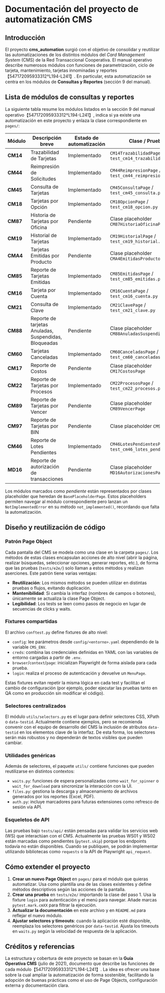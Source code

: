 # Documentación del proyecto de automatización CMS

## Introducción

El proyecto **cms_automation** surgió con el objetivo de consolidar y
reutilizar las automatizaciones de los distintos módulos del *Card Management
System* (CMS) de la Red Transaccional Cooperativa. El manual operativo
describe numerosos módulos con funciones de parametrización, ciclo de
tarjeta, mantenimiento, tarjetas innominadas y reportes【547172095933312†L194-L241】.
En particular, esta automatización se centra en los módulos de **Consultas
y Reportes** (sección 9 del manual).

## Lista de módulos de consultas y reportes

La siguiente tabla resume los módulos listados en la sección 9 del manual
operativo【547172095933312†L194-L241】, indica si ya existe una automatización
en este proyecto y enlaza la clase correspondiente en `pages/`:

| Módulo | Descripción breve | Estado de automatización | Clase / Prueba |
|-------|--------------------|---------------------------|---------------|
| **CM14** | Trazabilidad de Tarjetas | Implementado | `CM14TrazabilidadPage` / `test_cm14_trazabilidad.py` |
| **CM44** | Reimpresión de Solicitudes | Implementado | `CM44ReimpresionPage` / `test_cm44_reimpresion.py` |
| **CM45** | Consulta de Tarjetas | Implementado | `CM45ConsultaPage` / `test_cm45_consulta.py` |
| **CM18** | Tarjetas por Opción | Implementado | `CM18OpcionPage` / `test_cm18_opcion.py` |
| **CM87** | Historia de Tarjetas por Oficina | Pendiente | Clase placeholder `CM87HistoriaOficinaPage` |
| **CM19** | Historial de Tarjetas | Implementado | `CM19HistorialPage` / `test_cm19_historial.py` |
| **CMA4** | Tarjetas Emitidas por Producto | Pendiente | Clase placeholder `CMA4EmitidasProductoPage` |
| **CM85** | Reporte de Tarjetas Emitidas | Implementado | `CM85EmitidasPage` / `test_cm85_emitidas.py` |
| **CM16** | Tarjeta por Cuenta | Implementado | `CM16CuentaPage` / `test_cm16_cuenta.py` |
| **CM21** | Consulta de Clave | Implementado | `CM21ClavePage` / `test_cm21_clave.py` |
| **CM88** | Reporte de tarjetas Anuladas, Suspendidas, Bloqueadas | Pendiente | Clase placeholder `CM88AnuladasSuspendidasPage` |
| **CM60** | Tarjetas Canceladas | Implementado | `CM60CanceladasPage` / `test_cm60_canceladas.py` |
| **CM17** | Reporte de Costos | Pendiente | Clase placeholder `CM17CostosPage` |
| **CM22** | Reporte de Tarjetas por Procesos | Implementado | `CM22ProcesosPage` / `test_cm22_procesos.py` |
| **CM89** | Reporte de Tarjetas por Vencer | Pendiente | Clase placeholder `CM89VencerPage` |
| **CM97** | Reporte de Tarjetas por BIN | Pendiente | Clase placeholder `CM97BinPage` |
| **CM46** | Reporte de Lotes Pendientes | Implementado | `CM46LotesPendientesPage` / `test_cm46_lotes_pendientes.py` |
| **MD16** | Reporte de autorización de transacciones | Pendiente | Clase placeholder `MD16AutorizacionesPage` |

Los módulos marcados como *pendiente* están representados por clases
placeholder que heredan de `BasePlaceholderPage`. Estos placeholders
permiten navegar al módulo correspondiente pero lanzan un
`NotImplementedError` en su método `not_implemented()`, recordando que
falta la automatización.

## Diseño y reutilización de código

### Patrón Page Object

Cada pantalla del CMS se modela como una clase en la carpeta `pages/`. Los
métodos de estas clases encapsulan acciones de alto nivel (abrir la página,
realizar búsquedas, seleccionar opciones, generar reportes, etc.), de forma
que las pruebas (`tests/e2e/`) solo llaman a estos métodos y realizan
aserciones. Este patrón tiene varias ventajas:

* **Reutilización**: Los mismos métodos se pueden utilizar en distintas
  pruebas o flujos, evitando duplicación.
* **Mantenibilidad**: Si cambia la interfaz (nombres de campos o botones),
  únicamente se actualiza la clase Page Object.
* **Legibilidad**: Los tests se leen como pasos de negocio en lugar de
  secuencias de clicks y waits.

### Fixtures compartidas

El archivo `conftest.py` define fixtures de alto nivel:

* `config`: lee parámetros desde `config/<entorno>.yaml` dependiendo de la
  variable `CMS_ENV`.
* `creds`: combina las credenciales definidas en YAML con las variables de
  entorno cargadas a partir de `.env`.
* `browser`/`context`/`page`: inicializan Playwright de forma aislada para
  cada prueba.
* `login`: realiza el proceso de autenticación y devuelve un `MenuPage`.

Estas fixtures evitan repetir la misma lógica en cada test y facilitan el
cambio de configuración (por ejemplo, poder ejecutar las pruebas tanto en
QA como en producción sin modificar el código).

### Selectores centralizados

El módulo `utils/selectors.py` es el lugar para definir selectores CSS,
XPath o `data-testid`. Actualmente contiene ejemplos, pero se recomienda
convenir con el equipo de desarrollo del CMS la inclusión de atributos
`data-testid` en los elementos clave de la interfaz. De esta forma, los
selectores serán más robustos y no dependerán de textos visibles que
pueden cambiar.

### Utilidades genéricas

Además de selectores, el paquete `utils/` contiene funciones que pueden
reutilizarse en distintos contextos:

* `waits.py`: funciones de espera personalizadas como `wait_for_spinner` o
  `wait_for_download` para sincronizar la interacción con la UI.
* `files.py`: gestiona la descarga y almacenamiento de archivos
  generados por los reportes (Excel, PDF).
* `auth.py`: incluye marcadores para futuras extensiones como refresco de
  sesión vía API.

### Esqueletos de API

Las pruebas bajo `tests/api/` están pensadas para validar los servicios
web (WS) que interactúan con el CMS. Actualmente las pruebas WS01 y
WS02 están marcadas como pendientes (`pytest.skip`) porque los
endpoints todavía no están disponibles. Cuando se publiquen, se podrán
implementar utilizando bibliotecas como `requests` o la API de
Playwright `api_request`.

## Cómo extender el proyecto

1. **Crear un nuevo Page Object** en `pages/` para el módulo que quieras
   automatizar. Usa como plantilla una de las clases existentes y
   define métodos descriptivos según las acciones de la pantalla.
2. **Crear una prueba** en `tests/e2e/` importando la clase del paso 1.
   Usa la fixture `login` para autenticación y el menú para navegar.
   Añade marcas `pytest.mark.cmXX` para filtrar la ejecución.
3. **Actualizar la documentación** en este archivo y en `README.md` para
   reflejar el nuevo módulo.
4. **Ajustar selectores y timeouts**: cuando la aplicación esté disponible,
   reemplaza los selectores genéricos por `data-testid`. Ajusta los
   timeouts en `waits.py` según la velocidad de respuesta de la
   aplicación.

## Créditos y referencias

La estructura y cobertura de este proyecto se basan en la **Guía
Operativa CMS** (julio de 2021), documento que describe las funciones de
cada módulo【547172095933312†L194-L241】. La idea es ofrecer una base sobre la cual
ampliar la automatización de forma sostenible, facilitando la adopción de
buenas prácticas como el uso de Page Objects, configuración externa y
documentación clara.